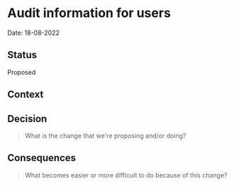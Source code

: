 # Audit information for users

Date: 18-08-2022

## Status

Proposed

## Context



## Decision

> What is the change that we're proposing and/or doing?

## Consequences

> What becomes easier or more difficult to do because of this change?
